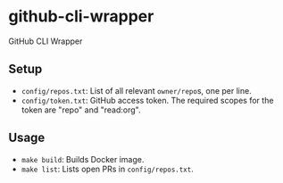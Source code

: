 # github-cli-wrapper
GitHub CLI Wrapper

## Setup
* `config/repos.txt`: List of all relevant `owner/repo`s, one per line.
* `config/token.txt`: GitHub access token. The required scopes for the token are "repo" and "read:org".

## Usage
* `make build`: Builds Docker image.
* `make list`: Lists open PRs in `config/repos.txt`.
